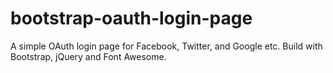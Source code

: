 bootstrap-oauth-login-page
==========================

A simple OAuth login page for Facebook, Twitter, and Google etc. Build with Bootstrap, jQuery and Font Awesome.

